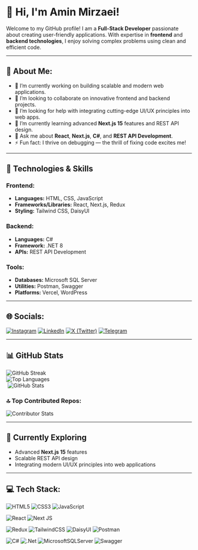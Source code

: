 # 👋 Hi, I'm Amin Mirzaei!

Welcome to my GitHub profile! I am a **Full-Stack Developer** passionate about creating user-friendly applications. With expertise in **frontend** and **backend technologies**, I enjoy solving complex problems using clean and efficient code.

---

## 💫 About Me:
- 🔭 I’m currently working on building scalable and modern web applications.  
- 👯 I’m looking to collaborate on innovative frontend and backend projects.  
- 🤝 I’m looking for help with integrating cutting-edge UI/UX principles into web apps.  
- 🌱 I’m currently learning advanced **Next.js 15** features and REST API design.  
- 💬 Ask me about **React**, **Next.js**, **C#**, and **REST API Development**.  
- ⚡ Fun fact: I thrive on debugging — the thrill of fixing code excites me!

---

## 🔧 Technologies & Skills

### Frontend:
- **Languages:** HTML, CSS, JavaScript  
- **Frameworks/Libraries:** React, Next.js, Redux  
- **Styling:** Tailwind CSS, DaisyUI  

### Backend:
- **Languages:** C#  
- **Framework:** .NET 8  
- **APIs:** REST API Development  

### Tools:
- **Databases:** Microsoft SQL Server  
- **Utilities:** Postman, Swagger  
- **Platforms:** Vercel, WordPress  

---

## 🌐 Socials:
[![Instagram](https://img.shields.io/badge/Instagram-%23E4405F.svg?logo=Instagram&logoColor=white)](https://instagram.com/aminmirzaeico) 
[![LinkedIn](https://img.shields.io/badge/LinkedIn-%230A66C2.svg?logo=linkedin&logoColor=white)](https://linkedin.com/in/aminmirzaei) 
[![X (Twitter)](https://img.shields.io/badge/X-black.svg?logo=X&logoColor=white)](https://x.com/aminmirzaeico) 
[![Telegram](https://img.shields.io/badge/Telegram-%2326A5E4.svg?logo=telegram&logoColor=white)](https://t.me/aminmirzaeico)  

---

## 📊 GitHub Stats
![GitHub Streak](https://github-readme-streak-stats.herokuapp.com/?user=aminmirzaeico&theme=tokyonight&hide_border=true&exclude_days=Fri)  
![Top Languages](https://github-readme-stats.vercel.app/api/top-langs/?username=aminmirzaeico&theme=tokyonight&layout=compact&hide_border=true)  
![![](https://visitcount.itsvg.in/api?id=aminmirzaeico&icon=2&color=7)](https://visitcount.itsvg.in)
![GitHub Stats](https://github-readme-stats.vercel.app/api?username=aminmirzaeico&theme=tokyonight&hide_border=true&include_all_commits=true&count_private=true)  

### 🔝 Top Contributed Repos:
![Contributor Stats](https://github-contributor-stats.vercel.app/api?username=aminmirzaeico&limit=5&theme=tokyonight&combine_all_yearly_contributions=true)  

---

## 🌱 Currently Exploring
- Advanced **Next.js 15** features  
- Scalable REST API design  
- Integrating modern UI/UX principles into web applications  

---

## 💻 Tech Stack:
![HTML5](https://img.shields.io/badge/html5-%23E34F26.svg?style=flat&logo=html5&logoColor=white)
![CSS3](https://img.shields.io/badge/css3-%231572B6.svg?style=flat&logo=css3&logoColor=white) 
![JavaScript](https://img.shields.io/badge/javascript-%23323330.svg?style=flat&logo=javascript&logoColor=%23F7DF1E) 

![React](https://img.shields.io/badge/react-%2320232a.svg?style=flat&logo=react&logoColor=%2361DAFB) 
![Next JS](https://img.shields.io/badge/Next-black?style=flat&logo=next.js&logoColor=white) 

![Redux](https://img.shields.io/badge/redux-%23593d88.svg?style=flat&logo=redux&logoColor=white) 
![TailwindCSS](https://img.shields.io/badge/tailwindcss-%2338B2AC.svg?style=flat&logo=tailwind-css&logoColor=white) 
![DaisyUI](https://img.shields.io/badge/daisyui-5A0EF8?style=flat&logo=daisyui&logoColor=white) 
![Postman](https://img.shields.io/badge/Postman-FF6C37?style=flat&logo=postman&logoColor=white) 

![C#](https://img.shields.io/badge/c%23-%23239120.svg?style=flat&logo=csharp&logoColor=white)
![.Net](https://img.shields.io/badge/.NET-5C2D91?style=flat&logo=.net&logoColor=white) 
![MicrosoftSQLServer](https://img.shields.io/badge/Microsoft%20SQL%20Server-CC2927?style=flat&logo=microsoft%20sql%20server&logoColor=white) 
![Swagger](https://img.shields.io/badge/-Swagger-%23Clojure?style=flat&logo=swagger&logoColor=white)  

